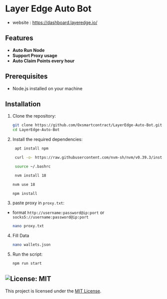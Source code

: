 # Layer Edge Auto Bot

- website : https://dashboard.layeredge.io/

## Features

- **Auto Run Node**
- **Support Proxy usage**
- **Auto Claim Points every hour**

## Prerequisites

- Node.js installed on your machine


## Installation

1. Clone the repository:
    ```sh
    git clone https://github.com/Oxsmartcontract/LayerEdge-Auto-Bot.git
    cd LayerEdge-Auto-Bot
    ```

2. Install the required dependencies:
   ```sh
    apt install npm
    ```
   
   ```sh
    curl -o- https://raw.githubusercontent.com/nvm-sh/nvm/v0.39.3/install.sh | bash
    ```
   ```sh
    source ~/.bashrc
    ```
   ```sh
    nvm install 18
    ```
    ```sh
    nvm use 18
    ```
    ```sh
    npm install
    ```
4. paste proxy in `proxy.txt`:
-  format `http://username:password@ip:port` or `socks5://username:password@ip:port`
    ```sh
    nano proxy.txt
    ```
4. Fill Data 
    ```sh
    nano wallets.json
    ```
4. Run the script:
    ```sh
    npm run start
    ```


## ![License: MIT](https://img.shields.io/badge/License-MIT-yellow.svg)

This project is licensed under the [MIT License](LICENSE).

